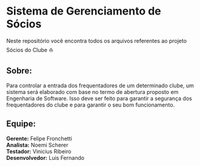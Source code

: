 # Sistema de Gerenciamento de Sócios
Neste repositório você encontra todos os arquivos referentes ao projeto Sócios do Clube :boat: 
## Sobre:
Para controlar a entrada dos frequentadores de um determinado clube, um sistema será elaborado com base no termo de abertura proposto em Engenharia de Software. Isso deve ser feito para garantir a segurança dos frequentadores do clube e para garantir o seu bom funcionamento. 
## Equipe:
<b>Gerente:</b> Felipe Fronchetti <br/>
<b>Analista:</b> Noemi Scherer <br/>
<b>Testador:</b> Vinicius Ribeiro <br/>
<b>Desenvolvedor:</b> Luis Fernando <br/>
